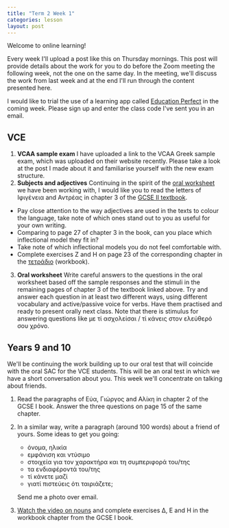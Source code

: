 ```yaml
---
title: "Term 2 Week 1"
categories: lesson
layout: post
---
```


Welcome to online learning!

Every week I'll upload a post like this on Thursday mornings. This post will provide details about the work for you to do before the Zoom meeting the following week, not the one on the same day. In the meeting, we'll discuss the work from last week and at the end I'll run through the content presented here.

I would like to trial the use of a learning app called [Education Perfect](https://epforlearning.com) in the coming week. Please sign up and enter the class code I've sent you in an email.

## VCE

1. **VCAA sample exam** I have uploaded a link to the VCAA Greek sample exam, which was uploaded on their website recently. Please take a look at the post I made about it and familiarise yourself with the new exam structure.
2. **Subjects and adjectives** Continuing in the spirit of the [oral worksheet](/vsl-greek/assets/oral_worksheet.pdf) we have been working with, I would like you to read the letters of Ιφιγένεια and Αντρέας in chapter 3 of the [GCSE II textbook](http://www.ediamme.edc.uoc.gr/diaspora/index.php?option=com_content&view=article&id=157:nea-ellinika-gia-to-gcse-2&catid=105&Itemid=579&lang=el#pdf). 
- Pay close attention to the way adjectives are used in the texts to colour the language, take note of which ones stand out to you as useful for your own writing. 
- Comparing to page 27 of chapter 3 in the book, can you place which inflectional model they fit in? 
- Take note of which inflectional models you do not feel comfortable with. 
- Complete exercises Ζ and Η on page 23 of the corresponding chapter in the [τετράδιο](http://www.ediamme.edc.uoc.gr/diaspora/index.php?option=com_content&view=article&id=157:nea-ellinika-gia-to-gcse-2&catid=105&Itemid=579&lang=el#τετράδιο) (workbook).
3. **Oral worksheet** Write careful answers to the questions in the oral worksheet based off the sample responses and the stimuli in the remaining pages of chapter 3 of the textbook linked above. Try and answer each question in at least two different ways, using different vocabulary and active/passive voice for verbs. Have them practised and ready to present orally next class. Note that there is stimulus for answering questions like με τί ασχολείσαι / τί κάνεις στον ελεύθερό σου χρόνο.

## Years 9 and 10

We'll be continuing the work building up to our oral test that will coincide with the oral SAC for the VCE students. This will be an oral test in which we have a short conversation about you. This week we'll concentrate on talking about friends.

1. Read the paragraphs of Εύα, Γιώργος and Αλίκη in chapter 2 of the GCSE I book. Answer the three questions on page 15 of the same chapter.

2. In a similar way, write a paragraph (around 100 words) about a friend of yours. Some ideas to get you going:
   - όνομα, ηλικία
   - εμφάνιση και ντύσιμο
   - στοιχεία για τον χαρακτήρα και τη συμπεριφορά του/της
   - τα ενδιαφέροντά του/της
   - τί κάνετε μαζί
   - γιατί πιστεύεις ότι ταιριάζετε;

   Send me a photo over email.

3. [Watch the video on nouns](https://youtu.be/IigRhLxrBac) and complete exercises Δ, E and H in the workbook chapter from the GCSE I book.


